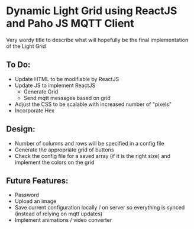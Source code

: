 # Dynamic Light Grid using ReactJS and Paho JS MQTT Client
Very wordy title to describe what will hopefully be the final implementation of the Light Grid

## To Do:
  - Update HTML to be modifiable by ReactJS
  - Update JS to implement ReactJS
      - Generate Grid
      - Send mqtt messages based on grid
  - Adjust the CSS to be scalable with increased number of "pixels"
  - Incorporate Hex


## Design:
  - Number of columns and rows will be specified in a config file
  - Generate the appropriate grid of buttons
  - Check the config file for a saved array (if it is the right size) and implement the colors on the grid

## Future Features:
  - Password
  - Upload an image
  - Save current configuration locally / on server so everything is synced (instead of relying on mqtt updates)
  - Implement animations / video converter
